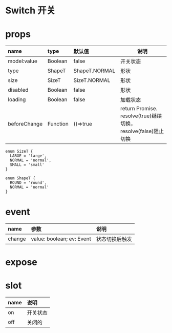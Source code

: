 # Switch 开关

# props

| name         | type     | 默认值        | 说明                                                          |
| :----------- | :------- | :------------ | ------------------------------------------------------------- |
| model:value  | Boolean  | false         | 开关状态                                                      |
| type         | ShapeT   | ShapeT.NORMAL | 形状                                                          |
| size         | SizeT    | SizeT.NORMAL  | 形状                                                          |
| disabled     | Boolean  | false         | 形状                                                          |
| loading      | Boolean  | false         | 加载状态                                                      |
| beforeChange | Function | ()=>true      | return Promise. resolve(true)继续切换，resolve(false)阻止切换 |

```
enum SizeT {
  LARGE = 'large',
  NORMAL = 'normal',
  SMALL = 'small'
}

enum ShapeT {
  ROUND = 'round',
  NORMAL = 'normal'
}
```

# event

| name   | 参数                      | 说明           |
| :----- | :------------------------ | :------------- |
| change | value: boolean; ev: Event | 状态切换后触发 |

# expose

# slot

| name | 说明     |
| :--- | :------- |
| on   | 开关状态 |
| off  | 关闭的   |
